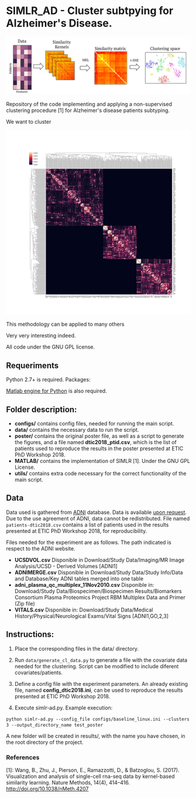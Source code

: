 # SIMLR_AD - Cluster subtpying for Alzheimer's Disease.

![Overview](poster/overview.png)

Repository of the code implementing and applying a non-supervised clustering procedure \[1\]
for Alzheimer's disease patients subtyping.


We want to cluster

![Image1](figures/similarity.png)

This methodology can be applied to many others

Very very interesting indeed.

All code under the GNU GPL license.

## Requeriments
Python 2.7+ is required.
Packages:

[Matlab engine for Python](https://es.mathworks.com/help/matlab/matlab-engine-for-python.html
) is also required.

## Folder description:
- **configs/** contains config files, needed for running the main script.
- **data/** contains the necessary data to run the script.
- **poster/** contains the original poster file, as well as a script to generate the figures, and a file named **dtic2018_ptid.csv**, which is the list of patients used to reproduce the results in the poster presented at ETIC PhD Workshop 2018.
- **MATLAB/** contains the implementation of SIMLR \[1\]. Under the GNU GPL License.
- **utils/** contains extra code necessary for the correct functionality of the main script.

## Data
Data used is gathered from [ADNI](http://adni.loni.usc.edu/) database. Data is available [upon request](http://adni.loni.usc.edu/data-samples/access-data/). Due to the use agreement of ADNI, data cannot be redistributed. File named ```patients-dtic2018.csv``` contains a list of patients used in the results presented
at ETIC PhD Workshop 2018, for reproducibility.

Files needed for the experiment are as follows. The path indicated is respect to the ADNI website.
- **UCSDVOL.csv** Disponible in Download/Study Data/Imaging/MR Image Analysis/UCSD - Derived Volumes [ADNI1]
- **ADNIMERGE.csv** Disponible in Download/Study Data/Study Info/Data and Database/Key ADNI tables merged into one table
- **adni_plasma_qc_multiplex_11Nov2010.csv** Disponible in: Download/Study Data/Biospecimen/Biospecimen Results/Biomarkers Consortium Plasma Proteomics Project RBM Multiplex Data and Primer (Zip file)
- **VITALS.csv** Disponible in: Download/Study Data/Medical History/Physical/Neurological Exams/Vital Signs [ADNI1,GO,2,3]

## Instructions:
1. Place the corresponding files in the data/ directory.

2. Run ```data/generate_cl_data.py``` to generate a file with the covariate data needed for the clustering. Script can be modified to include
   diferent covariates/patients.

3. Define a config file with the experiment parameters. An already existing file, named **config_dtic2018.ini**, can be used to reproduce the results presented at ETIC PhD Workshop 2018.

4. Execute simlr-ad.py. Example execution:
```
python simlr-ad.py --config_file configs/baseline_linux.ini --clusters 3 --output_directory_name test_poster
```
A new folder will be created in results/, with the name you have chosen, in the root directory of the project.

### References
\[1\]: Wang, B., Zhu, J., Pierson, E., Ramazzotti, D., & Batzoglou, S. (2017). Visualization and analysis of single-cell rna-seq data by kernel-based similarity learning. Nature Methods, 14(4), 414–416. http://doi.org/10.1038/nMeth.4207
